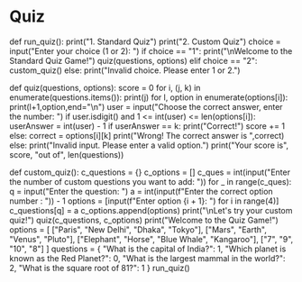 # Quiz

def run_quiz():
    print("1. Standard Quiz")
    print("2. Custom Quiz")
    choice = input("Enter your choice (1 or 2): ")
    if choice == "1":
        print("\nWelcome to the Standard Quiz Game!")
        quiz(questions, options)
    elif choice == "2":
        custom_quiz()
    else:
        print("Invalid choice. Please enter 1 or 2.")

def quiz(questions, options):
    score = 0
    for i, (j, k) in enumerate(questions.items()):
        print(j)
        for l, option in enumerate(options[i]):
            print(l+1,option,end="\n")
        user = input("Choose the correct answer, enter the number: ")
        if user.isdigit() and 1 <= int(user) <= len(options[i]):
            userAnswer = int(user) - 1
            if userAnswer == k:
                print("Correct!")
                score += 1
            else:
                correct = options[i][k]
                print("Wrong! The correct answer is ",correct)
        else:
            print("Invalid input. Please enter a valid option.")
    print("Your score is", score, "out of", len(questions))

def custom_quiz():
    c_questions = {}
    c_options = []
    c_ques = int(input("Enter the number of custom questions you want to add: "))
    for _ in range(c_ques):
        q = input("Enter the question: ")
        a = int(input(f"Enter the correct option number : ")) - 1
        options = [input(f"Enter option {i + 1}: ") for i in range(4)]
        c_questions[q] = a
        c_options.append(options)
    print("\nLet's try your custom quiz!")
    quiz(c_questions, c_options)
print("Welcome to the Quiz Game!")
options = [
    ["Paris", "New Delhi", "Dhaka", "Tokyo"],
    ["Mars", "Earth", "Venus", "Pluto"],
    ["Elephant", "Horse", "Blue Whale", "Kangaroo"],
    ["7", "9", "10", "8"]
]
questions = {
    "What is the capital of India?": 1,
    "Which planet is known as the Red Planet?": 0,
    "What is the largest mammal in the world?": 2,
    "What is the square root of 81?": 1
}
run_quiz()
